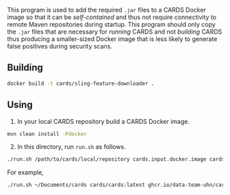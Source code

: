 This program is used to add the required `.jar` files to a CARDS Docker
image so that it can be _self-contained_ and thus not require
connectivity to remote Maven repositories during startup. This program
should only copy the `.jar` files that are necessary for _running_ CARDS
and not _building_ CARDS thus producing a smaller-sized Docker image
that is less likely to generate false positives during security scans.

Building
--------

```bash
docker build -t cards/sling-feature-downloader .
```

Using
-----

1. In your local CARDS repository build a CARDS Docker image.
```bash
mvn clean install -Pdocker
```

2. In this directory, run `run.sh` as follows.
```bash
./run.sh /path/to/cards/local/repository cards.input.docker.image cards.output.docker.image
```
For example,
```bash
./run.sh ~/Documents/cards cards/cards:latest ghcr.io/data-team-uhn/cards:latest
```
